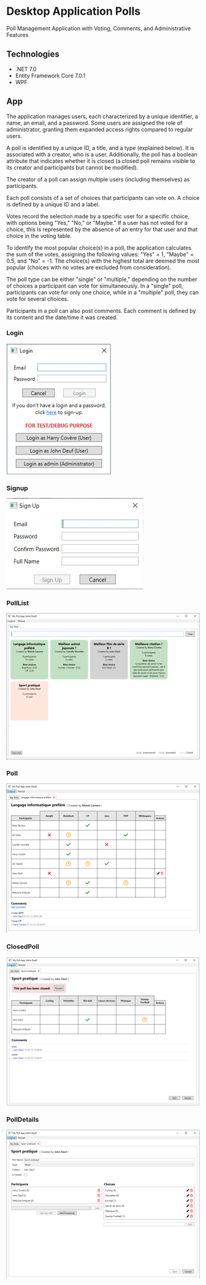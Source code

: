 # Desktop Application Polls
Poll Management Application with Voting, Comments, and Administrative Features

## Technologies
* .NET 7.0
* Entity Framework Core 7.0.1
* WPF

## App
The application manages users, each characterized by a unique identifier, a name, an email, and a password. Some users are assigned the role of administrator, granting them expanded access rights compared to regular users.

A poll is identified by a unique ID, a title, and a type (explained below). It is associated with a creator, who is a user. Additionally, the poll has a boolean attribute that indicates whether it is closed (a closed poll remains visible to its creator and participants but cannot be modified).

The creator of a poll can assign multiple users (including themselves) as participants.

Each poll consists of a set of choices that participants can vote on. A choice is defined by a unique ID and a label.

Votes record the selection made by a specific user for a specific choice, with options being "Yes," "No," or "Maybe." If a user has not voted for a choice, this is represented by the absence of an entry for that user and that choice in the voting table.

To identify the most popular choice(s) in a poll, the application calculates the sum of the votes, assigning the following values: "Yes" = 1, "Maybe" = 0.5, and "No" = -1. The choice(s) with the highest total are deemed the most popular (choices with no votes are excluded from consideration).

The poll type can be either "single" or "multiple," depending on the number of choices a participant can vote for simultaneously. In a "single" poll, participants can vote for only one choice, while in a "multiple" poll, they can vote for several choices.

Participants in a poll can also post comments. Each comment is defined by its content and the date/time it was created.


### Login
![login](assets/login.png)

### Signup
![signup](assets/signup.png)

### PollList
![pollList](assets/poll-list.png)

### Poll
![poll](assets/poll.png)

### ClosedPoll
![closedPoll](assets/closed-poll.png)

### PollDetails
![pollDetails](assets/poll-detail.png)